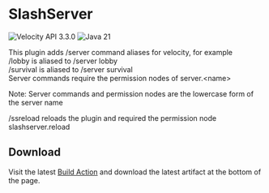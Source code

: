 SlashServer
===========
![Velocity API 3.3.0](https://img.shields.io/badge/Velocity-3.3.0-green.svg)
![Java 21](https://img.shields.io/badge/Java-21-blue.svg)

This plugin adds /server command aliases for velocity, for example  
/lobby is aliased to /server lobby  
/survival is aliased to /server survival  
Server commands require the permission nodes of server.\<name\>

Note: Server commands and permission nodes are the lowercase form of the server name

/ssreload reloads the plugin and required the permission node slashserver.reload

## Download
Visit the latest [Build Action](https://github.com/Willsr71/SlashServer/actions/workflows/build.yml?query=is%3Asuccess) and download the latest artifact at the bottom of the page.
